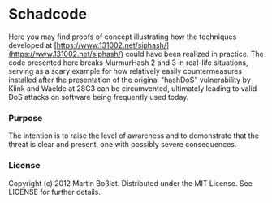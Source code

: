 # Schadcode

Here you may find proofs of concept illustrating how the techniques 
developed at
[https://www.131002.net/siphash/](https://www.131002.net/siphash/)
could have been realized in practice. The code presented here breaks
MurmurHash 2 and 3 in real-life situations, serving as a scary example
for how relatively easily countermeasures installed after the presentation
of the original "hashDoS" vulnerability by Klink and Waelde at 28C3 can be
circumvented, ultimately leading to valid DoS attacks on software being 
frequently used today.

### Purpose
The intention is to raise the level of awareness and to demonstrate that 
the threat is clear and present, one with possibly severe consequences.

### License

Copyright (c) 2012 Martin Boßlet. Distributed under the MIT License. See 
LICENSE for further details.
